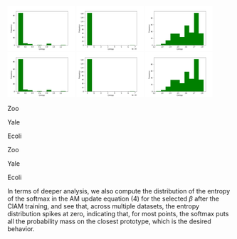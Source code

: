 <div>
  <img src="zoo.csv.png" alt="Image 1" width="30%">
  <img src="Yale.mat.png" alt="Image 2" width="30%">
  <img src="ecoli.data.png" alt="Image 3" width="30%">
</div>
<div>
   <img src="zoo.csv.png" alt="Image 1" width="30%">
  <img src="Yale.mat.png" alt="Image 2" width="30%">
  <img src="ecoli.data.png" alt="Image 3" width="30%">
</div>
<div>
  <p>Zoo</p>
  <p>Yale</p>
  <p>Ecoli</p>
</div>
<div>
  <p>Zoo</p>
  <p>Yale</p>
  <p>Ecoli</p>
</div>

<!-- <p align="center">
  <img src="zoo.csv.png" title="Zoo" height="200px" hspace="10">
  <img src="Yale.mat.png" title="Yale" height="200px" hspace="10">
  <img src="ecoli.data.png" title="Ecoli" height="200px" hspace="10">
</p>

<p align="center">
  <img src="movement_libras.csv.png" height="200px" hspace="10">
  <img src="mp_exp.txt.png" height="200px" hspace="10">
  <img src="usps.t.png" height="200px" hspace="10">
</p>

<p align="center">
  <img src="ctg.txt.png" height="150px" hspace="10">
  <img src="segment.dat.png" height="150px" hspace="10">
  <img src="GCM.csv.png" height="150px" hspace="10">
  <img src="fmnist.csv.png" height="150px" hspace="10">
</p> -->

In terms of deeper analysis, we also compute the distribution of the entropy of the softmax in the AM update equation (4) for the selected $\beta$ after the ClAM training, and see that, across multiple datasets, the entropy distribution spikes at zero, indicating that, for most points, the softmax puts all the probability mass on the closest prototype, which is the desired behavior.